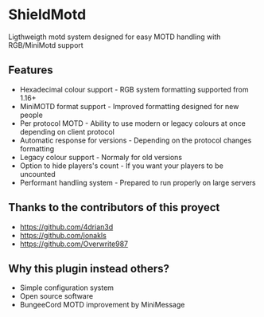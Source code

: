 # ShieldMotd

Ligthweigth motd system designed for easy MOTD handling with RGB/MiniMotd support


## Features

- Hexadecimal colour support - RGB system formatting supported from 1.16+
- MiniMOTD format support - Improved formatting designed for new people
- Per protocol MOTD - Ability to use modern or legacy colours at once depending on client protocol 
- Automatic response for versions - Depending on the protocol changes formatting
- Legacy colour support - Normaly for old versions 
- Option to hide players's count - If you want your players to be uncounted
- Performant handling system - Prepared to run properly on large servers

## Thanks to the contributors of this proyect

- https://github.com/4drian3d
- https://github.com/jonakls
- https://github.com/Overwrite987

## Why this plugin instead others?
- Simple configuration system
- Open source software
- BungeeCord MOTD improvement by MiniMessage

